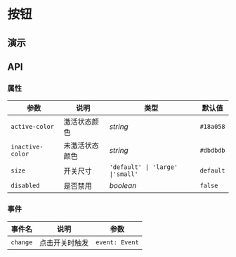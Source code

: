 
<script setup>
import index from '../example/index.vue'
</script>

# 按钮


## 演示

<index />



## API

### 属性

| 参数 | 说明 | 类型 | 默认值 | 
| --- | --- | --- | --- | 
| `active-color` | 激活状态颜色 | _string_ | `#18a058` |
| `inactive-color` | 未激活状态颜色 | _string_ | `#dbdbdb`
| `size` | 开关尺寸 | `'default' \| 'large' \|'small'`| `default` |
| `disabled` | 是否禁用| _boolean_ | `false`|

### 事件

| 事件名 | 说明 | 参数 |
| --- | --- | --- |
| `change` | 点击开关时触发 | `event: Event` |
